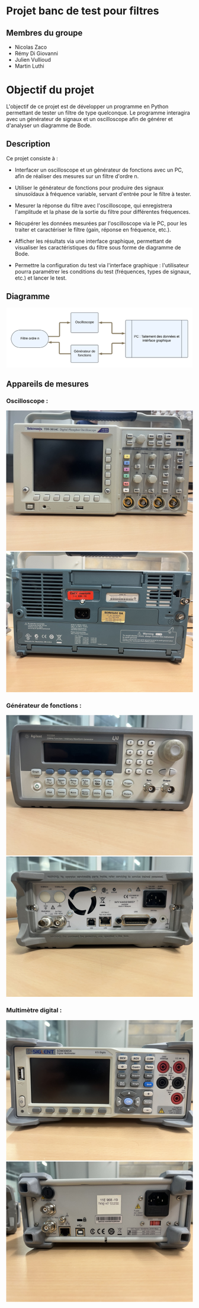 # Projet banc de test pour filtres
## Membres du groupe

- Nicolas Zaco
- Rémy Di Giovanni
- Julien Vullioud
- Martin Luthi

# Objectif du projet

L'objectif de ce projet est de développer un programme en Python permettant de tester un filtre de type quelconque. Le programme interagira avec un générateur de signaux et un oscilloscope afin de générer et d'analyser un diagramme de Bode.

## Description
Ce projet consiste à :

- Interfacer un oscilloscope et un générateur de fonctions avec un PC, afin de réaliser des mesures sur un filtre d'ordre n.

- Utiliser le générateur de fonctions pour produire des signaux sinusoïdaux à fréquence variable, servant d'entrée pour le filtre à tester.

- Mesurer la réponse du filtre avec l'oscilloscope, qui enregistrera l'amplitude et la phase de la sortie du filtre pour différentes fréquences.

- Récupérer les données mesurées par l'oscilloscope via le PC, pour les traiter et caractériser le filtre (gain, réponse en fréquence, etc.).

- Afficher les résultats via une interface graphique, permettant de visualiser les caractéristiques du filtre sous forme de diagramme de Bode.

- Permettre la configuration du test via l'interface graphique : l'utilisateur pourra paramétrer les conditions du test (fréquences, types de signaux, etc.) et lancer le test.

## Diagramme
![Diagramme](doc/image/diagramme.png)

## Appareils de mesures

### Oscilloscope :
![Oscilloscope_f](doc/image/Oscilloscope_f.jpg)
![Oscilloscope_b](doc/image/Oscilloscope_b.jpg)

### Générateur de fonctions :
![gene_f](doc/image/gene_f.jpg)
![gene_b](doc/image/gene_b.jpg)

### Multimètre digital :
![gene_f](doc/image/multim_f.jpg)
![gene_b](doc/image/multim_b.jpg)

